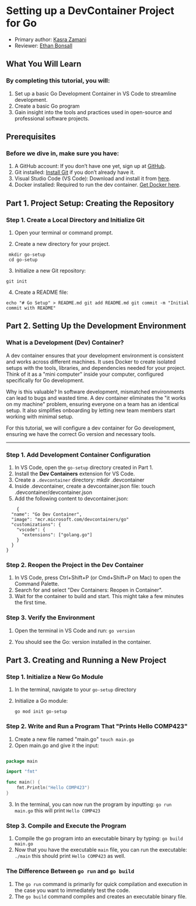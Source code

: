 # Setting up a DevContainer Project for Go

* Primary author: [Kasra Zamani](https://github.com/Kasra84)
* Reviewer: [Ethan Bonsall](https://github.com/ethanbonsall)
## What You Will Learn
### By completing this tutorial, you will:

1. Set up a basic Go Development Container in VS Code to streamline development.
2. Create a basic Go program
3. Gain insight into the tools and practices used in open-source and professional software projects.

## Prerequisites
### Before we dive in, make sure you have:

1. A GitHub account: If you don’t have one yet, sign up at [GitHub](https://github.com/).
2. Git installed: [Install Git](https://git-scm.com/book/en/v2/Getting-Started-Installing-Git) if you don’t already have it.
3. Visual Studio Code (VS Code): Download and install it from [here](https://code.visualstudio.com/).
4. Docker installed: Required to run the dev container. [Get Docker here](https://www.docker.com/products/docker-desktop/).

## Part 1. Project Setup: Creating the Repository
### Step 1. Create a Local Directory and Initialize Git
 1. Open your terminal or command prompt.

 2. Create a new directory for your project.


```
 mkdir go-setup
 cd go-setup

```

 3. Initialize a new Git repository:

`git init`

 4. Create a README file:


`echo "# Go Setup" > README.md
git add README.md
git commit -m "Initial commit with README"`


## Part 2. Setting Up the Development Environment

### What is a Development (Dev) Container?
A dev container ensures that your development environment is consistent and works across different machines. It uses Docker to create isolated setups with the tools, libraries, and dependencies needed for your project. Think of it as a "mini computer" inside your computer, configured specifically for Go development.

Why is this valuable? In software development, mismatched environments can lead to bugs and wasted time. A dev container eliminates the "it works on my machine" problem, ensuring everyone on a team has an identical setup. It also simplifies onboarding by letting new team members start working with minimal setup.

For this tutorial, we will configure a dev container for Go development, ensuring we have the correct Go version and necessary tools.

---

### Step 1. Add Development Container Configuration
1. In VS Code, open the `go-setup` directory created in Part 1.
2. Install the **Dev Containers** extension for VS Code.
3. Create a `.devcontainer` directory:
   mkdir .devcontainer
4. Inside .devcontainer, create a devcontainer.json file:
    touch .devcontainer/devcontainer.json
5. Add the following content to devcontainer.json:
```
    {
  "name": "Go Dev Container",
  "image": "mcr.microsoft.com/devcontainers/go"
  "customizations": {
    "vscode": {
      "extensions": ["golang.go"]
    }
  }
}

```

### Step 2. Reopen the Project in the Dev Container

1. In VS Code, press Ctrl+Shift+P (or Cmd+Shift+P on Mac) to open the Command Palette.
2. Search for and select "Dev Containers: Reopen in Container".
3. Wait for the container to build and start. This might take a few minutes the first time.

### Step 3. Verify the Environment

1. Open the terminal in VS Code and run:
    `go version`

2. You should see the Go: version installed in the container.

## Part 3. Creating and Running a New Project

### Step 1. Initialize a New Go Module
1. In the terminal, navigate to your `go-setup` directory
2. Initialize a Go module:
   
   `go mod init go-setup`

### Step 2. Write and Run a Program That "Prints Hello COMP423"

1. Create a new file named "main.go"
    `touch main.go`
2. Open main.go and give it the input:

```go

package main

import "fmt"

func main() {
    fmt.Println("Hello COMP423")
}
```

3. In the terminal, you can now run the program by inputting:
        `go run main.go` this will print `Hello COMP423`


### Step 3. Compile and Execute the Program

1. Compile the go program into an executable binary by typing:
    `go build main.go`
2. Now that you have the executable `main` file, you can run the executable:
    `./main` this should print `Hello COMP423` as well. 

### The Difference Between `go run` and `go build`

1. The `go run` command is primarily for quick compilation and execution
   in the case you want to immediately test the code. 
2. The `go build` command compiles and creates an executable binary file.
